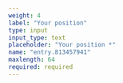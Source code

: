 ```yaml
---
weight: 4
label: "Your position"
type: input
input_type: text
placeholder: "Your position *"
name: "entry.813457941"
maxlength: 64
required: required
---
```

